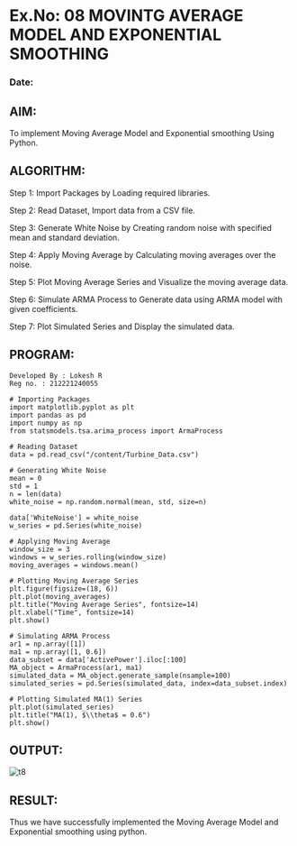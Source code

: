 # Ex.No: 08     MOVINTG AVERAGE MODEL AND EXPONENTIAL SMOOTHING
### Date: 

## AIM:
To implement Moving Average Model and Exponential smoothing Using Python.

## ALGORITHM:
Step 1: Import Packages by Loading required libraries.

Step 2: Read Dataset, Import data from a CSV file.

Step 3: Generate White Noise by Creating random noise with specified mean and standard deviation.

Step 4: Apply Moving Average by Calculating moving averages over the noise.

Step 5: Plot Moving Average Series and Visualize the moving average data.

Step 6: Simulate ARMA Process to Generate data using ARMA model with given coefficients.

Step 7: Plot Simulated Series and Display the simulated data.

## PROGRAM:
```
Developed By : Lokesh R
Reg no. : 212221240055
```
```
# Importing Packages
import matplotlib.pyplot as plt
import pandas as pd
import numpy as np
from statsmodels.tsa.arima_process import ArmaProcess

# Reading Dataset
data = pd.read_csv("/content/Turbine_Data.csv")

# Generating White Noise
mean = 0
std = 1
n = len(data)
white_noise = np.random.normal(mean, std, size=n)

data['WhiteNoise'] = white_noise
w_series = pd.Series(white_noise)

# Applying Moving Average
window_size = 3
windows = w_series.rolling(window_size)
moving_averages = windows.mean()

# Plotting Moving Average Series
plt.figure(figsize=(18, 6))
plt.plot(moving_averages)
plt.title("Moving Average Series", fontsize=14)
plt.xlabel("Time", fontsize=14)
plt.show()

# Simulating ARMA Process
ar1 = np.array([1])
ma1 = np.array([1, 0.6])
data_subset = data['ActivePower'].iloc[:100]
MA_object = ArmaProcess(ar1, ma1)
simulated_data = MA_object.generate_sample(nsample=100)
simulated_series = pd.Series(simulated_data, index=data_subset.index)

# Plotting Simulated MA(1) Series
plt.plot(simulated_series)
plt.title("MA(1), $\\theta$ = 0.6")
plt.show()
```

## OUTPUT:

![t8](https://github.com/Ishu-Vasanth/TSA_EXP8/assets/94154614/84697cb2-8b68-48dd-a46f-6ee0bfd43e2a)

## RESULT:
Thus we have successfully implemented the Moving Average Model and Exponential smoothing using python.
